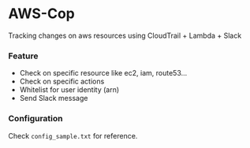 # AWS-Cop  


Tracking changes on aws resources using CloudTrail + Lambda + Slack  
### Feature
* Check on specific resource like ec2, iam, route53...
* Check on specific actions
* Whitelist for user identity (arn)
* Send Slack message
### Configuration
Check `config_sample.txt` for reference.
